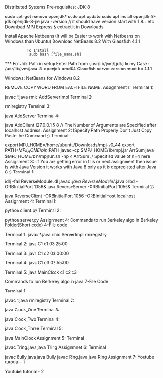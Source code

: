Distributed Systems
Pre-requisites:
JDK-8

 sudo apt-get remove openjdk*
 sudo apt update
 sudo apt install openjdk-8-jdk openjdk-8-jre
 java -version // it should have version start with 1.8... etc 
Download MPJ Express & extract it in Downloads

Install Apache Netbeans (It will be Easier to work with Netbeans on Windows than Ubuntu)
Download NetBeans 8.2 With Glassfish 4.1.1

              To Install :
               sudo bash [file_name.sh]
*** For Jdk Path in setup Enter Path from :/usr/lib/jvm/[jdk] In my Case : /usr/lib/jvm/java-8-openjdk-amd64 Glassfish server version must be 4.1.1

Windows: NetBeans for Windows 8.2

REMOVE COPY WORD FROM EACH FILE NAME.
Assignment 1:
Terminal 1:

javac *.java
rmic AddServerImpl
Terminal 2:

rmiregistry
Terminal 3:

java AddServer
Terminal 4:

java AddClient 127.0.0.1 5 8  // The Number of Arguments are Specified after localhost address.
Assignment 2: (Specify Path Properly Don't Just Copy Paste the Command ;)
Terminal:

export MPJ_HOME=/home/ubuntu/Downloads/mpj-v0_44
export PATH=$MPJ_HOME/bin:$PATH
javac -cp $MPJ_HOME/lib/mpj.jar ArrSum.java
$MPJ_HOME/bin/mpjrun.sh -np 4 ArrSum  // Specified value of n=4 here 
Assignment 3: (if You are getting error in this or next assignment then issue is with Java Version it works with Java 8 only as it is depreciated after Java 8 :)
Terminal 1:

idlj -fall ReverseModule.idl
javac *.java ReverseModule/*.java
orbd -ORBInitialPort 1056&
java ReverseServer -ORBInitialPort 1056& 
Terminal 2:

java ReverseClient -ORBInitialPort 1056 -ORBInitialHost localhost
Assignment 4:
Terminal 1:

python client.py
Terminal 2:

python server.py
Assignment 4:
Commands to run Berkeley algo in Berkeley Folder(Short code) 4-File code

Terminal 1: javac *.java rmic ServerImpl rmiregistry

Terminal 2: java C1 c1 03:25:00

Terminal 3: java C1 c2 03:00:00

Terminal 4: java C1 c3 02:55:00

Terminal 5: java MainClock c1 c2 c3

Commands to run Berkeley algo in java 7-File Code

Terminal 1

javac *.java
rmiregistry
Terminal 2:

java Clock_One
Terminal 3:

java Clock_Two
Terminal 4:

java Clock_Three
Terminal 5:

java MainClock
Assignment 5:
Terminal

javac Tring.java
java Tring
Assignmnet 6:
Terminal

javac Bully.java
java Bully
javac Ring.java
java Ring
Assignment 7:
Youtube tutotial - 1

Youtube tutorial - 2
